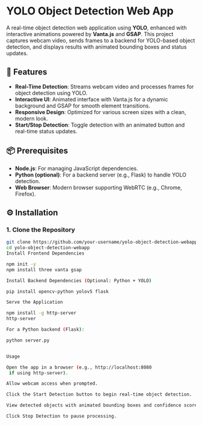 # YOLO Object Detection Web App

A real-time object detection web application using **YOLO**, enhanced with interactive animations powered by **Vanta.js** and **GSAP**. This project captures webcam video, sends frames to a backend for YOLO-based object detection, and displays results with animated bounding boxes and status updates.

## 🚀 Features
- **Real-Time Detection**: Streams webcam video and processes frames for object detection using YOLO.  
- **Interactive UI**: Animated interface with Vanta.js for a dynamic background and GSAP for smooth element transitions.  
- **Responsive Design**: Optimized for various screen sizes with a clean, modern look.  
- **Start/Stop Detection**: Toggle detection with an animated button and real-time status updates.  

## 📦 Prerequisites
- **Node.js**: For managing JavaScript dependencies.  
- **Python (optional)**: For a backend server (e.g., Flask) to handle YOLO detection.  
- **Web Browser**: Modern browser supporting WebRTC (e.g., Chrome, Firefox).  

## ⚙️ Installation
### 1. Clone the Repository
```bash
git clone https://github.com/your-username/yolo-object-detection-webapp.git
cd yolo-object-detection-webapp
Install Frontend Dependencies

npm init -y
npm install three vanta gsap

Install Backend Dependencies (Optional: Python + YOLO)

pip install opencv-python yolov5 flask

Serve the Application

npm install -g http-server
http-server

For a Python backend (Flask):

python server.py


Usage

Open the app in a browser (e.g., http://localhost:8080
 if using http-server).

Allow webcam access when prompted.

Click the Start Detection button to begin real-time object detection.

View detected objects with animated bounding boxes and confidence scores.

Click Stop Detection to pause processing.




